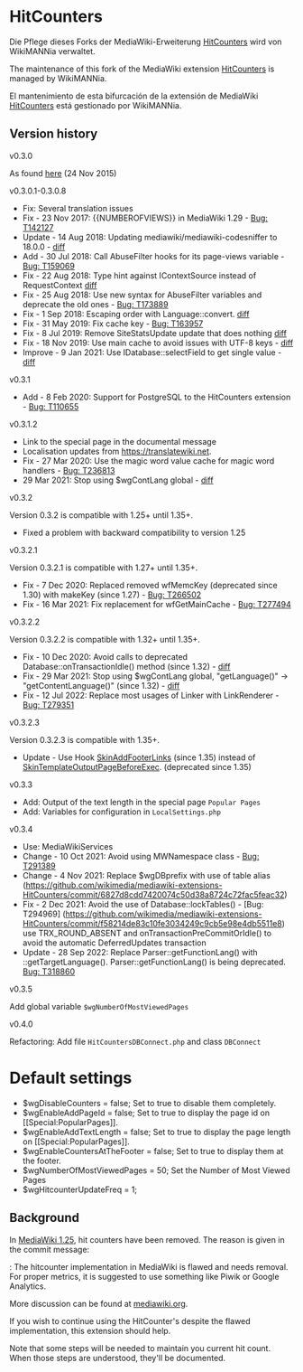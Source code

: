 # HitCounters

Die Pflege dieses Forks der MediaWiki-Erweiterung [HitCounters](https://www.mediawiki.org/wiki/Extension:HitCounters) wird von WikiMANNia verwaltet.

The maintenance of this fork of the MediaWiki extension [HitCounters](https://www.mediawiki.org/wiki/Extension:HitCounters) is managed by WikiMANNia.

El mantenimiento de esta bifurcación de la extensión de MediaWiki [HitCounters](https://www.mediawiki.org/wiki/Extension:HitCounters) está gestionado por WikiMANNia.

## Version history

v0.3.0

As found [here](https://github.com/wikimedia/mediawiki-extensions-HitCounters/releases/tag/0.3) (24 Nov 2015)

v0.3.0.1-0.3.0.8

- Fix: Several translation issues
- Fix - 23 Nov 2017: {{NUMBEROFVIEWS}} in MediaWiki 1.29 - [Bug: T142127](https://github.com/wikimedia/mediawiki-extensions-HitCounters/commit/213b2c6e40b5ef332381c82655d3ce227ace5c71)
- Update - 14 Aug 2018: Updating mediawiki/mediawiki-codesniffer to 18.0.0 - [diff](https://github.com/wikimedia/mediawiki-extensions-HitCounters/commit/822140f6d96974f5051449837e7f46a771d5f6a5#diff-df7ea4e51a49240fd52f0adb1b2ad9b2e2c8af3ee6a843defd40fd270e69595b)
- Add - 30 Jul 2018: Call AbuseFilter hooks for its page-views variable - [Bug: T159069](https://github.com/wikimedia/mediawiki-extensions-HitCounters/commit/33adf8a130cb72e3c9c246bb0139adbc62527df7)
- Fix - 22 Aug 2018: Type hint against IContextSource instead of RequestContext [diff](https://github.com/wikimedia/mediawiki-extensions-HitCounters/commit/c0afb68eb2704e55508f1d0771432e0400a50dbd)
- Fix - 25 Aug 2018: Use new syntax for AbuseFilter variables and deprecate the old ones - [Bug: T173889](https://github.com/wikimedia/mediawiki-extensions-HitCounters/commit/a3fc5c057960d3229591dd8139d3d76cfd284604)
- Fix -  1 Sep 2018: Escaping order with Language::convert. [diff](https://github.com/wikimedia/mediawiki-extensions-HitCounters/commit/3befcbb027f12017195bd1cea373d984bd171bd5)
- Fix - 31 May 2019: Fix cache key - [Bug: T163957](https://github.com/wikimedia/mediawiki-extensions-HitCounters/commit/04c68575651b6899bf4029934a0a9017305be6a5)
- Fix -  8 Jul 2019: Remove SiteStatsUpdate update that does nothing [diff](https://github.com/wikimedia/mediawiki-extensions-HitCounters/commit/c1634b1f32cce89b908c01e074673e72b356a033)
- Fix - 18 Nov 2019: Use main cache to avoid issues with UTF-8 keys - [diff](https://github.com/wikimedia/mediawiki-extensions-HitCounters/commit/dcba24835d67d9260d11b7fb8d0a9a90de9eff16)
- Improve - 9 Jan 2021: Use IDatabase::selectField to get single value - [diff](https://github.com/wikimedia/mediawiki-extensions-HitCounters/commit/839568dfdf3eb0d4a15f5f00e90a53ca91285639)

v0.3.1

- Add -  8 Feb 2020: Support for PostgreSQL to the HitCounters extension - [Bug: T110655](https://github.com/wikimedia/mediawiki-extensions-HitCounters/commit/ac04330d4d416dab505f19b0766a0c8ec367034d)

v0.3.1.2

- Link to the special page in the documental message
- Localisation updates from https://translatewiki.net.
- Fix - 27 Mar 2020: Use the magic word value cache for magic word handlers - [Bug: T236813](https://github.com/wikimedia/mediawiki-extensions-HitCounters/commit/564f55661b8a44a4cf5a681078d2c4f95d2a2426)
- 29 Mar 2021: Stop using $wgContLang global - [diff](https://github.com/wikimedia/mediawiki-extensions-HitCounters/commit/35624f0b2d75f1896e38a81aeb77c696d87a2c0b)

v0.3.2

Version 0.3.2 is compatible with 1.25+ until 1.35+.

- Fixed a problem with backward compatibility to version 1.25

v0.3.2.1

Version 0.3.2.1 is compatible with 1.27+ until 1.35+.

- Fix -  7 Dec 2020: Replaced removed wfMemcKey (deprecated since 1.30) with makeKey (since 1.27) - [Bug: T266502](https://github.com/wikimedia/mediawiki-extensions-HitCounters/commit/d31e0b8fe417bea31275c8be47b54a6adc6c75cc)
- Fix - 16 Mar 2021: Fix replacement for wfGetMainCache - [Bug: T277494](https://github.com/wikimedia/mediawiki-extensions-HitCounters/commit/c4c98d3dea5887fd49b72a22ded7c54fade49a60)

v0.3.2.2

Version 0.3.2.2 is compatible with 1.32+ until 1.35+.

- Fix - 10 Dec 2020: Avoid calls to deprecated Database::onTransactionIdle() method (since 1.32) - [diff](https://github.com/wikimedia/mediawiki-extensions-HitCounters/commit/ba48ca56e9a271eeb14dd55a83dce8cd5e4e52ac)
- Fix - 29 Mar 2021: Stop using $wgContLang global, "getLanguage()" -> "getContentLanguage()" (since 1.32) - [diff](https://github.com/wikimedia/mediawiki-extensions-HitCounters/commit/35624f0b2d75f1896e38a81aeb77c696d87a2c0b)
- Fix - 12 Jul 2022: Replace most usages of Linker with LinkRenderer - [Bug: T279351](https://github.com/wikimedia/mediawiki-extensions-HitCounters/commit/6b3438c4ea33fa817097e6aeb44fc34c4a26f83b)

v0.3.2.3

Version 0.3.2.3 is compatible with 1.35+.

- Update - Use Hook [SkinAddFooterLinks](https://www.mediawiki.org/wiki/Manual:Hooks/SkinAddFooterLinks) (since 1.35) instead of [SkinTemplateOutputPageBeforeExec](https://www.mediawiki.org/wiki/Manual:Hooks/SkinTemplateOutputPageBeforeExec). (deprecated since 1.35)

v0.3.3

- Add: Output of the text length in the special page `Popular Pages`
- Add: Variables for configuration in `LocalSettings.php`

v0.3.4

- Use: MediaWikiServices
- Change - 10 Oct 2021: Avoid using MWNamespace class - [Bug: T291389](https://github.com/wikimedia/mediawiki-extensions-HitCounters/commit/d0f37b82b53368fc2bb50c2ff3ce29ba0b3b4cbc)
- Change -  4 Nov 2021: Replace $wgDBprefix with use of table alias (https://github.com/wikimedia/mediawiki-extensions-HitCounters/commit/6827d8cdd7420074c50d38a8724c72fac5feac32)
- Fix -  2 Dec 2021: Avoid the use of Database::lockTables() - [Bug: T294969] (https://github.com/wikimedia/mediawiki-extensions-HitCounters/commit/f58214de83c10fe3034249c9cb5e98e4db5511e8)
  use TRX_ROUND_ABSENT and onTransactionPreCommitOrIdle() to avoid the automatic DeferredUpdates transaction
- Update - 28 Sep 2022: Replace Parser::getFunctionLang() with ::getTargetLanguage(). Parser::getFunctionLang() is being deprecated. [Bug: T318860](https://github.com/wikimedia/mediawiki-extensions-HitCounters/commit/9af63d30b535efd4bc181736adee53dc70e53a3a)

v0.3.5

Add global variable `$wgNumberOfMostViewedPages`

v0.4.0

Refactoring: Add file `HitCountersDBConnect.php` and class `DBConnect`

# Default settings

* $wgDisableCounters = false;              Set to true to disable them completely.
* $wgEnableAddPageId = false;              Set to true to display the page id on [[Special:PopularPages]].
* $wgEnableAddTextLength = false;          Set to true to display the page length on [[Special:PopularPages]].
* $wgEnableCountersAtTheFooter = false;    Set to true to display them at the footer.
* $wgNumberOfMostViewedPages = 50;         Set the Number of Most Viewed Pages
* $wgHitcounterUpdateFreq = 1;

## Background

In [MediaWiki 1.25](https://gerrit.wikimedia.org/r/150699/), hit counters have been removed.  The reason is given in the commit message:

: The hitcounter implementation in MediaWiki is flawed and needs removal. For proper metrics, it is suggested to use something like Piwik or Google Analytics.

More discussion can be found at [mediawiki.org](https://www.mediawiki.org/wiki/RFC/Removing_hit_counters_from_MediaWiki_core).

If you wish to continue using the HitCounter's despite the flawed implementation, this extension should help.

Note that some steps will be needed to maintain you current hit count.  When those steps are understood, they'll be documented.
